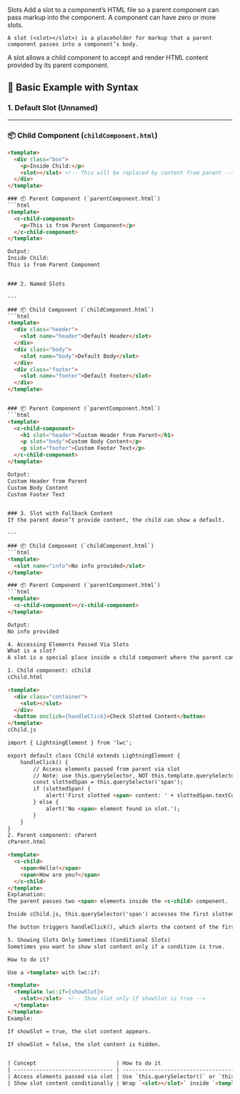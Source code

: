 <slot>
    Slots  
    Add a slot to a component’s HTML file so a parent component can pass markup into the component. A component can have zero or more slots.

    A slot (<slot></slot>) is a placeholder for markup that a parent component passes into a component’s body.
</slot>

<slot>
    A slot allows a child component to accept and render HTML content provided by its parent component.
</slot>

## 🧩 Basic Example with Syntax  
### 1. Default Slot (Unnamed)

---

### 📦 Child Component (`childComponent.html`)
```html
<template>
  <div class="box">
    <p>Inside Child:</p>
    <slot></slot> <!-- This will be replaced by content from parent -->
  </div>
</template>

### 📦 Parent Component (`parentComponent.html`)
```html
<template>
  <c-child-component>
    <p>This is from Parent Component</p>
  </c-child-component>
</template>

Output:
Inside Child:
This is from Parent Component


### 2. Named Slots

---

### 📦 Child Component (`childComponent.html`)
```html
<template>
  <div class="header">
    <slot name="header">Default Header</slot>
  </div>
  <div class="body">
    <slot name="body">Default Body</slot>
  </div>
  <div class="footer">
    <slot name="footer">Default Footer</slot>
  </div>
</template>


### 📦 Parent Component (`parentComponent.html`)
```html
<template>
  <c-child-component>
    <h1 slot="header">Custom Header from Parent</h1>
    <p slot="body">Custom Body Content</p>
    <p slot="footer">Custom Footer Text</p>
  </c-child-component>
</template>

Output:
Custom Header from Parent  
Custom Body Content  
Custom Footer Text


### 3. Slot with Fallback Content  
If the parent doesn’t provide content, the child can show a default.

---

### 📦 Child Component (`childComponent.html`)
```html
<template>
  <slot name="info">No info provided</slot>
</template>

### 📦 Parent Component (`parentComponent.html`)
```html
<template>
  <c-child-component></c-child-component>
</template>

Output:
No info provided

4. Accessing Elements Passed Via Slots
What is a slot?
A slot is a special place inside a child component where the parent can put some HTML.

1. Child component: cChild
cChild.html

<template>
  <div class="container">
    <slot></slot>
  </div>
  <button onclick={handleClick}>Check Slotted Content</button>
</template>
cChild.js

import { LightningElement } from 'lwc';

export default class CChild extends LightningElement {
    handleClick() {
        // Access elements passed from parent via slot
        // Note: use this.querySelector, NOT this.template.querySelector
        const slottedSpan = this.querySelector('span');
        if (slottedSpan) {
            alert('First slotted <span> content: ' + slottedSpan.textContent);
        } else {
            alert('No <span> element found in slot.');
        }
    }
}
2. Parent component: cParent
cParent.html

<template>
  <c-child>
    <span>Hello!</span>
    <span>How are you?</span>
  </c-child>
</template>
Explanation:
The parent passes two <span> elements inside the <c-child> component.

Inside cChild.js, this.querySelector('span') accesses the first slotted <span>.

The button triggers handleClick(), which alerts the content of the first slotted <span>.

5. Showing Slots Only Sometimes (Conditional Slots)
Sometimes you want to show slot content only if a condition is true.

How to do it?

Use a <template> with lwc:if:

<template>
  <template lwc:if={showSlot}>
    <slot></slot>  <!-- Show slot only if showSlot is true -->
  </template>
</template>
Example:

If showSlot = true, the slot content appears.

If showSlot = false, the slot content is hidden.


| Concept                         | How to do it                                                                   |
| ------------------------------- | ------------------------------------------------------------------------------ |
| Access elements passed via slot | Use `this.querySelector()` or `this.querySelectorAll()` inside child component |
| Show slot content conditionally | Wrap `<slot></slot>` inside `<template lwc:if={condition}>`                    |

